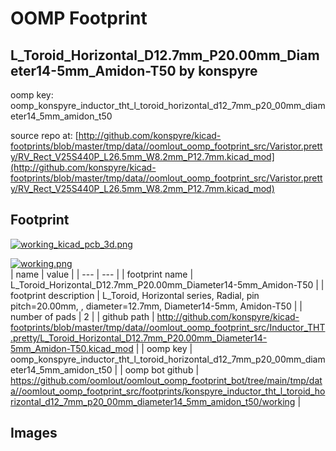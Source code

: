 # OOMP Footprint  
## L_Toroid_Horizontal_D12.7mm_P20.00mm_Diameter14-5mm_Amidon-T50  by konspyre  
  
oomp key: oomp_konspyre_inductor_tht_l_toroid_horizontal_d12_7mm_p20_00mm_diameter14_5mm_amidon_t50  
  
source repo at: [http://github.com/konspyre/kicad-footprints/blob/master/tmp/data//oomlout_oomp_footprint_src/Varistor.pretty/RV_Rect_V25S440P_L26.5mm_W8.2mm_P12.7mm.kicad_mod](http://github.com/konspyre/kicad-footprints/blob/master/tmp/data//oomlout_oomp_footprint_src/Varistor.pretty/RV_Rect_V25S440P_L26.5mm_W8.2mm_P12.7mm.kicad_mod)  
## Footprint  
  
[![working_kicad_pcb_3d.png](working_kicad_pcb_3d_600.png)](working_kicad_pcb_3d.png)  
  
[![working.png](working_600.png)](working.png)  
| name | value | 
| --- | --- | 
| footprint name | L_Toroid_Horizontal_D12.7mm_P20.00mm_Diameter14-5mm_Amidon-T50 | 
| footprint description | L_Toroid, Horizontal series, Radial, pin pitch=20.00mm, , diameter=12.7mm, Diameter14-5mm, Amidon-T50 | 
| number of pads | 2 | 
| github path | http://github.com/konspyre/kicad-footprints/blob/master/tmp/data//oomlout_oomp_footprint_src/Inductor_THT.pretty/L_Toroid_Horizontal_D12.7mm_P20.00mm_Diameter14-5mm_Amidon-T50.kicad_mod | 
| oomp key | oomp_konspyre_inductor_tht_l_toroid_horizontal_d12_7mm_p20_00mm_diameter14_5mm_amidon_t50 | 
| oomp bot github | https://github.com/oomlout/oomlout_oomp_footprint_bot/tree/main/tmp/data//oomlout_oomp_footprint_src/footprints/konspyre_inductor_tht_l_toroid_horizontal_d12_7mm_p20_00mm_diameter14_5mm_amidon_t50/working | 
## Images  
